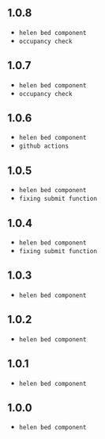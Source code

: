 ## 1.0.8

- `helen bed component`
- `occupancy check`
## 1.0.7

- `helen bed component`
- `occupancy check`

## 1.0.6

- `helen bed component`
- `github actions`

## 1.0.5

- `helen bed component`
- `fixing submit function`

## 1.0.4

- `helen bed component`
- `fixing submit function`

## 1.0.3

- `helen bed component`

## 1.0.2

- `helen bed component`

## 1.0.1

- `helen bed component`

## 1.0.0

- `helen bed component`
